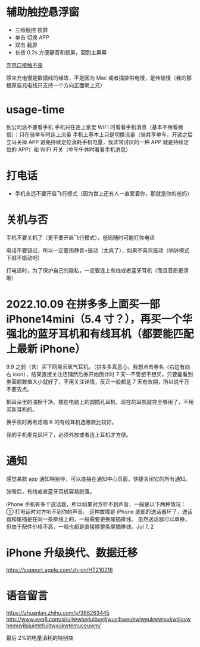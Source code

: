 # 辅助触控悬浮窗

- 三维触控 锁屏
- 单击 切换 APP
- 双击 截屏
- 长按 0.2s 方便静音和锁屏，回到主屏幕

[充电口接触不良](https://www.sohu.com/a/216944458_100062858)

原来充电慢是数据线的缘故，不是因为 Mac 或者插排供电慢，是传输慢（我的那根原装充电线只支持一个方向正面朝上充）

# usage-time

到公司后不要看手机
手机只在连上家里 WIFI 时看看手机消息（基本不用看微信）；只在骑单车时连上流量
手机上基本上只是切换流量（骑共享单车，开锁之后立马关掉 APP 避免持续定位消耗手机电量，我非常讨厌的一种 APP 就是持续定位的 APP）和 WIFI 开关（中午午休时看看手机消息）

# 打电话

- 手机永远不要开启飞行模式（因为世上还有人一直爱着你，那就是你的爸妈）

# 关机与否

手机不要关机了（更不要开启飞行模式），爸妈随时可能打你电话

电话不要错过，所以一定要用静音+振动（太爽了），如果不喜欢振动（响铃模式下就不振动吧）

打电话时，为了保护自己的隐私，一定要连上有线或者蓝牙耳机（而且音质更清晰）

# 2022.10.09 在拼多多上面买一部 iPhone14mini（5.4 寸？），再买一个华强北的蓝牙耳机和有线耳机（都要能匹配上最新 iPhone）

9.9 之前（含）买下网易云氧气耳机。（拼多多真恶心，我想点击券名（右边有向右 icon），结果直接关注店铺然后券开始倒计时 7 天--不管想不想买，只要能看到券面额数值大小就好了，不用关注详情，反正一般都是 7 天有效期，所以说千万不要去点。

把耳朵里的油擦干净。插在电脑上的圆插孔耳机，现在的耳机就完全够用了，不用买新耳机的。

换手机时再考虑唱 K 的有线耳机选哪款比较好。

我的手机麦克风坏了，必须外放或者连上耳机才方便。

# 通知

感觉某款 app 通知特别吵，可以直接在通知中心页面，快捷关闭它的所有通知。

张嘴后，有线或者蓝牙耳机容易脱落。

iPhone 手机有多个送话器，所以如果对方听不到声音，一般是以下两种情况： ① 打电话时对方听不到你的声音。 这种故障是 iPhone 底部的送话器坏了，送话器和尾插是在同一条排线上的，一般需要更换尾插排线。 虽然送话器可以单换，但由于配件价格不高，一般也都是直接换整条尾插排线。Jul 7, 2

# iPhone 升级换代、数据迁移

https://support.apple.com/zh-cn/HT210216

# 语音留言

https://zhuanlan.zhihu.com/p/368263445
http://www.eeq8.com/sj/ujjwwiuyiuibuyjijwuyibweukwjweukwwjvukwijjuywhemuyibjiujetefuiitwxukwtemuceuwm/

最后 2%的电量消耗的特别快
